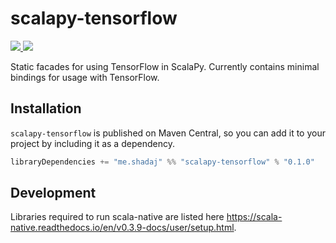 # scalapy-tensorflow
<p>
  <a href="https://travis-ci.com/shadaj/scalapy-tensorflow">
    <img src="https://travis-ci.com/shadaj/scalapy-tensorflow.svg?branch=master"/>
  </a>
  <img src="https://img.shields.io/maven-central/v/me.shadaj/scalapy-tensorflow_2.12.svg"/>
</p>

Static facades for using TensorFlow in ScalaPy. Currently contains minimal bindings for usage with TensorFlow.

## Installation
`scalapy-tensorflow` is published on Maven Central, so you can add it to your project by including it as a dependency.

```scala
libraryDependencies += "me.shadaj" %% "scalapy-tensorflow" % "0.1.0"
```

## Development
Libraries required to run scala-native are listed here https://scala-native.readthedocs.io/en/v0.3.9-docs/user/setup.html.
 
 
